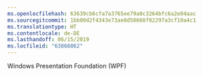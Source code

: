 ```yaml
---
ms.openlocfilehash: 63639cb6cfa7a3765ee79a0c3264bfc6a2e04aac
ms.sourcegitcommit: 1bb00d2f4343e73ae8d58668f02297a3cf10a4c1
ms.translationtype: HT
ms.contentlocale: de-DE
ms.lasthandoff: 06/15/2019
ms.locfileid: "63868862"
---
```

Windows Presentation Foundation (WPF)